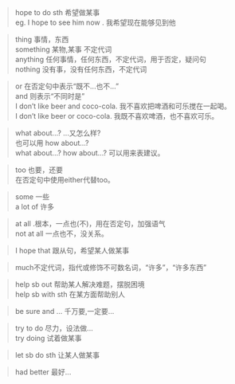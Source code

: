 
>hope to do sth 希望做某事</br>
eg. I hope to see him now .
     我希望现在能够见到他

>thing 事情，东西 </br>
something 某物,某事 不定代词 </br>
anything 任何事情，任何东西，不定代词，用于否定，疑问句 </br>
nothing 没有事，没有任何东西，不定代词 

>or 在否定句中表示“既不...也不...”</br>
and 则表示“不同时是”</br>
I don’t like beer and coco-cola. 
我不喜欢把啤酒和可乐搅在一起喝。</br>
I don’t like beer or coco-cola.
我既不喜欢啤酒，也不喜欢可乐。

>what about...? ...又怎么样? </br>
也可以用 how about...?  </br>
what about...? how about...? 可以用来表建议。 </br>

>too 也要，还要 </br>
在否定句中使用either代替too。  

>some 一些 </br>
a lot of 许多 

>at all .根本，一点也(不)，用在否定句，加强语气 </br>
not at all 一点也不，没关系。 

>I hope that 跟从句，希望某人做某事

>much不定代词，指代或修饰不可数名词，“许多”，“许多东西”

>help sb out 帮助某人解决难题，摆脱困境 </br>
help sb with sth 在某方面帮助别人  

>be sure and ... 千万要,一定要...

>try to do 尽力，设法做... </br>
try doing 试着做某事

>let sb do sth 让某人做某事

>had better 最好...
